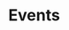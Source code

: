 # Events

[](events/game.md ':include')

[](events/job.md ':include')

[](events/navigation.md ':include')

[](events/trailers.md ':include')

[](events/trailer.md ':include')

[](events/truck.md ':include')
